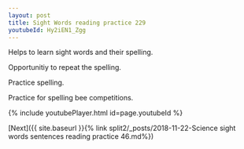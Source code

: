 ```yaml
---
layout: post
title: Sight Words reading practice 229
youtubeId: Hy2iEN1_Zgg
---
```

 
 
Helps to learn sight words and their spelling.

Opportunitiy to repeat the spelling. 

Practice spelling. 
 
Practice for spelling bee competitions. 
 
{% include youtubePlayer.html id=page.youtubeId %}
 
 

[Next]({{ site.baseurl }}{% link  split2/_posts/2018-11-22-Science sight words sentences reading practice 46.md%})
 
